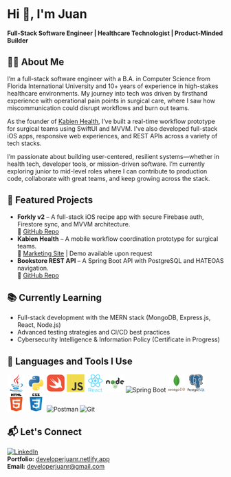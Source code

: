 <h1>Hi 👋, I'm Juan</h1>
<p><strong>Full-Stack Software Engineer | Healthcare Technologist | Product-Minded Builder</strong></p>

<h2>👨‍💻 About Me</h2>
<p>
  I’m a full-stack software engineer with a B.A. in Computer Science from Florida International University and 10+ years of experience in high-stakes healthcare environments. My journey into tech was driven by firsthand experience with operational pain points in surgical care, where I saw how miscommunication could disrupt workflows and burn out teams.
</p>
<p>
  As the founder of <a href="https://kabienhealth.com/" target="_blank">Kabien Health</a>, I’ve built a real-time workflow prototype for surgical teams using SwiftUI and MVVM. I've also developed full-stack iOS apps, responsive web experiences, and REST APIs across a variety of tech stacks.
</p>
<p>
  I’m passionate about building user-centered, resilient systems—whether in health tech, developer tools, or mission-driven software. I’m currently exploring junior to mid-level roles where I can contribute to production code, collaborate with great teams, and keep growing across the stack.
</p>

<h2>📁 Featured Projects</h2>
<ul>
  <li>
    <strong>Forkly v2</strong> – A full-stack iOS recipe app with secure Firebase auth, Firestore sync, and MVVM architecture.  
    <br/>🔗 <a href="https://github.com/DeveloperJuanR/Forkly-v2" target="_blank">GitHub Repo</a>
  </li>
  <li>
    <strong>Kabien Health</strong> – A mobile workflow coordination prototype for surgical teams.  
    <br/>🔗 <a href="https://kabienhealth.com" target="_blank">Marketing Site</a> | Demo available upon request
  </li>
  <li>
    <strong>Bookstore REST API</strong> – A Spring Boot API with PostgreSQL and HATEOAS navigation.  
    <br/>🔗 <a href="https://github.com/DeveloperJuanR/bookstore-springboot-api" target="_blank">GitHub Repo</a>
  </li>
</ul>

<h2>📚 Currently Learning</h2>
<ul>
  <li>Full-stack development with the MERN stack (MongoDB, Express.js, React, Node.js)</li>
  <li>Advanced testing strategies and CI/CD best practices</li>
  <li>Cybersecurity Intelligence & Information Policy (Certificate in Progress)</li>
</ul>

<h2>🚀 Languages and Tools I Use</h2>
<p>
  <img src="https://raw.githubusercontent.com/devicons/devicon/master/icons/java/java-original.svg" alt="Java" width="42" height="42"/>
  <img src="https://raw.githubusercontent.com/devicons/devicon/master/icons/python/python-original.svg" alt="Python" width="42" height="42"/>
  <img src="https://raw.githubusercontent.com/devicons/devicon/master/icons/swift/swift-original.svg" alt="Swift" width="42" height="42"/>
  <img src="https://raw.githubusercontent.com/devicons/devicon/master/icons/javascript/javascript-original.svg" alt="JavaScript" width="42" height="42"/>
  <img src="https://raw.githubusercontent.com/devicons/devicon/master/icons/react/react-original-wordmark.svg" alt="React" width="42" height="42"/>
  <img src="https://raw.githubusercontent.com/devicons/devicon/master/icons/nodejs/nodejs-original-wordmark.svg" alt="Node.js" width="42" height="42"/>
  <img src="https://www.vectorlogo.zone/logos/springio/springio-icon.svg" alt="Spring Boot" width="42" height="42"/>
  <img src="https://raw.githubusercontent.com/devicons/devicon/master/icons/mongodb/mongodb-original-wordmark.svg" alt="MongoDB" width="42" height="42"/>
  <img src="https://raw.githubusercontent.com/devicons/devicon/master/icons/postgresql/postgresql-original-wordmark.svg" alt="PostgreSQL" width="42" height="42"/>
  <img src="https://raw.githubusercontent.com/devicons/devicon/master/icons/html5/html5-original-wordmark.svg" alt="HTML5" width="42" height="42"/>
  <img src="https://raw.githubusercontent.com/devicons/devicon/master/icons/css3/css3-original-wordmark.svg" alt="CSS3" width="42" height="42"/>
  <img src="https://www.vectorlogo.zone/logos/getpostman/getpostman-icon.svg" alt="Postman" width="42" height="42"/>
  <img src="https://www.vectorlogo.zone/logos/git-scm/git-scm-icon.svg" alt="Git" width="42" height="42"/>
</p>

<h2>📬 Let's Connect</h2>
<p>
  <a href="https://www.linkedin.com/in/dev-juanr" target="_blank"><img src="https://img.shields.io/badge/LinkedIn-Connect-blue?logo=linkedin" alt="LinkedIn"/></a>
  <br/>
  <strong>Portfolio:</strong> <a href="https://developerjuanr.netlify.app/" target="_blank">developerjuanr.netlify.app</a>  
  <br/>
  <strong>Email:</strong> <a href="mailto:developerjuanr@gmail.com">developerjuanr@gmail.com</a>
</p>
